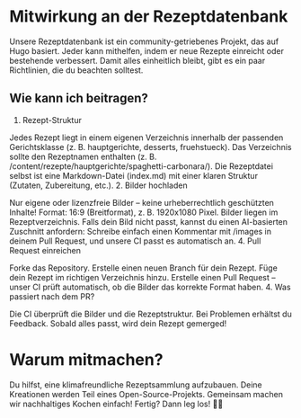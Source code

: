 # Mitwirkung an der Rezeptdatenbank

Unsere Rezeptdatenbank ist ein community-getriebenes Projekt, das auf Hugo basiert. 
Jeder kann mithelfen, indem er neue Rezepte einreicht oder bestehende verbessert. 
Damit alles einheitlich bleibt, gibt es ein paar Richtlinien, die du beachten solltest.

## Wie kann ich beitragen?

1. Rezept-Struktur

Jedes Rezept liegt in einem eigenen Verzeichnis innerhalb der passenden Gerichtsklasse (z. B. hauptgerichte, desserts, fruehstueck).
Das Verzeichnis sollte den Rezeptnamen enthalten (z. B. /content/rezepte/hauptgerichte/spaghetti-carbonara/).
Die Rezeptdatei selbst ist eine Markdown-Datei (index.md) mit einer klaren Struktur (Zutaten, Zubereitung, etc.).
2. Bilder hochladen

Nur eigene oder lizenzfreie Bilder – keine urheberrechtlich geschützten Inhalte!
Format: 16:9 (Breitformat), z. B. 1920x1080 Pixel.
Bilder liegen im Rezeptverzeichnis.
Falls dein Bild nicht passt, kannst du einen AI-basierten Zuschnitt anfordern:
Schreibe einfach einen Kommentar mit /images in deinem Pull Request, und unsere CI passt es automatisch an.
4. Pull Request einreichen

Forke das Repository.
Erstelle einen neuen Branch für dein Rezept.
Füge dein Rezept im richtigen Verzeichnis hinzu.
Erstelle einen Pull Request – unser CI prüft automatisch, ob die Bilder das korrekte Format haben.
4. Was passiert nach dem PR?

Die CI überprüft die Bilder und die Rezeptstruktur.
Bei Problemen erhältst du Feedback.
Sobald alles passt, wird dein Rezept gemerged!
# Warum mitmachen?

Du hilfst, eine klimafreundliche Rezeptsammlung aufzubauen.
Deine Kreationen werden Teil eines Open-Source-Projekts.
Gemeinsam machen wir nachhaltiges Kochen einfach!
Fertig? Dann leg los! 🍳✨